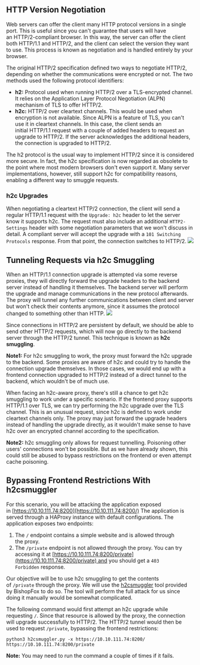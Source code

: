 
## HTTP Version Negotiation
Web servers can offer the client many HTTP protocol versions in a single port. This is useful since you can't guarantee that users will have an HTTP/2-compliant browser. In this way, the server can offer the client both HTTP/1.1 and HTTP/2, and the client can select the version they want to use. This process is known as negotiation and is handled entirely by your browser. 

The original HTTP/2 specification defined two ways to negotiate HTTP/2, depending on whether the communications were encrypted or not. The two methods used the following protocol identifiers:
- **h2:** Protocol used when running HTTP/2 over a TLS-encrypted channel. It relies on the Application Layer Protocol Negotiation (ALPN) mechanism of TLS to offer HTTP/2.
- **h2c:** HTTP/2 over cleartext channels. This would be used when encryption is not available. Since ALPN is a feature of TLS, you can't use it in cleartext channels. In this case, the client sends an initial HTTP/1.1 request with a couple of added headers to request an upgrade to HTTP/2. If the server acknowledges the additional headers, the connection is upgraded to HTTP/2.

The h2 protocol is the usual way to implement HTTP/2 since it is considered more secure. In fact, the h2c specification is now regarded as obsolete to the point where most modern browsers don't even support it. Many server implementations, however, still support h2c for compatibility reasons, enabling a different way to smuggle requests.

### h2c Upgrades
When negotiating a cleartext HTTP/2 connection, the client will send a regular HTTP/1.1 request with the `Upgrade: h2c` header to let the server know it supports h2c. The request must also include an additional `HTTP2-Settings` header with some negotiation parameters that we won't discuss in detail. A compliant server will accept the upgrade with a `101 Switching Protocols` response. From that point, the connection switches to HTTP/2.
	![](Pasted%20image%2020250214133219.png)


## Tunneling Requests via h2c Smuggling
When an HTTP/1.1 connection upgrade is attempted via some reverse proxies, they will directly forward the upgrade headers to the backend server instead of handling it themselves. The backend server will perform the upgrade and manage communications in the new protocol afterwards. The proxy will tunnel any further communications between client and server but won't check their contents anymore, since it assumes the protocol changed to something other than HTTP.
	![](Pasted%20image%2020250214133330.png)

Since connections in HTTP/2 are persistent by default, we should be able to send other HTTP/2 requests, which will now go directly to the backend server through the HTTP/2 tunnel. This technique is known as **h2c smuggling**.

**Note1:**
	For h2c smuggling to work, the proxy must forward the h2c upgrade to the backend. Some proxies are aware of h2c and could try to handle the connection upgrade themselves. In those cases, we would end up with a frontend connection upgraded to HTTP/2 instead of a direct tunnel to the backend, which wouldn't be of much use.

When facing an h2c-aware proxy, there's still a chance to get h2c smuggling to work under a specific scenario. If the frontend proxy supports HTTP/1.1 over TLS, we can try performing the h2c upgrade over the TLS channel. This is an unusual request, since h2c is defined to work under cleartext channels only. The proxy may just forward the upgrade headers instead of handling the upgrade directly, as it wouldn't make sense to have h2c over an encrypted channel according to the specification.

**Note2:**
	h2c smuggling only allows for request tunnelling. Poisoning other users' connections won't be possible. But as we have already shown, this could still be abused to bypass restrictions on the frontend or even attempt cache poisoning.


## Bypassing Frontend Restrictions With h2csmuggler
For this scenario, you will be attacking the application exposed in [https://10.10.111.74:8200](https://10.10.111.74:8200/) The application is served through a HAProxy instance with default configurations. The application exposes two endpoints:

1. The `/` endpoint contains a simple website and is allowed through the proxy.
2. The `/private` endpoint is not allowed through the proxy. You can try accessing it at [https://10.10.111.74:8200/private](https://10.10.111.74:8200/private) and you should get a `403 Forbidden` response.

Our objective will be to use h2c smuggling to get the contents of `/private` through the proxy. We will use the [h2csmuggler](https://github.com/BishopFox/h2csmuggler) tool provided by BishopFox to do so. The tool will perform the full attack for us since doing it manually would be somewhat complicated.

The following command would first attempt an h2c upgrade while requesting `/`. Since that resource is allowed by the proxy, the connection will upgrade successfully to HTTP/2. The HTTP/2 tunnel would then be used to request `/private`, bypassing the frontend restrictions:
```shell
python3 h2csmuggler.py -x https://10.10.111.74:8200/ https://10.10.111.74:8200/private
```

**Note:**
	You may need to run the command a couple of times if it fails.